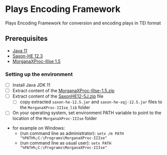 # Plays Encoding Framework

Plays Encoding Framework for conversion and encoding plays in TEI format

## Prerequisites

- [Java 11](https://www.azul.com/downloads/?version=java-11-lts&package=jdk#zulu "Download Azul Zulu OpenJDK")
- [Saxon-HE 12.3](https://github.com/Saxonica/Saxon-HE/releases/tag/SaxonHE12-3 "Download SaxonHE12-3J")
- [MorganaXProc-IIIse 1.5](https://sourceforge.net/projects/morganaxproc-iiise/files/MorganaXProc-IIIse-1.5/ "Donwload MorganaXProc-IIIse 1.5")

### Setting up the environment

- [ ] Install Java JDK 11
- [ ] Extract content of the [MorganaXProc-IIIse-1.5.zip](https://sourceforge.net/projects/morganaxproc-iiise/files/MorganaXProc-IIIse-1.5/MorganaXProc-IIIse-1.5.zip/download "Donwload MorganaXProc-IIIse 1.5.zip file")
- [ ] Extract content of the [SaxonHE12-5J.zip](https://github.com/Saxonica/Saxon-HE/releases/download/SaxonHE12-5/SaxonHE12-5J.zip "Download SaxonHE12-5J") file
  - [ ] copy extracted `saxon-he-12.5.jar` and `saxon-he-xqj-12.5.jar` files to the `MorganaXProc-IIIse_lib` folder
- [ ] On your operating system, set environment PATH variable to point to the location of the `MorganaXProc-IIIse` folder
- for example on Windows:
  - (run command line as administrator): `setx /m PATH "%PATH%;C:\Programs\MorganaXProc-IIIse"`
  - (run command line as usual user): `setx PATH "%PATH%;C:\Programs\MorganaXProc-IIIse"`
